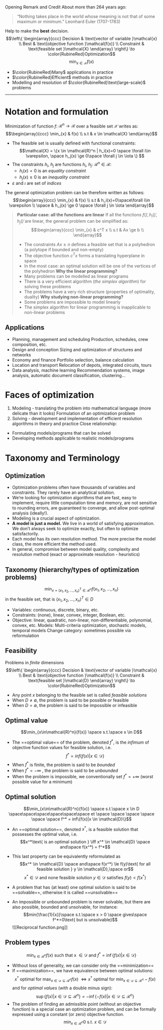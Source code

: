 Opening Remark and Credit
About more than 264 years ago:
> “Nothing takes place in the world whose meaning is not that of some maximum or minimum.” 
> Leonhard Euler (1707-1783)

Help to make the **best** decision.
$$\left\{
\begin{array}{ccc}
Decision & \text{vector of variable }\mathcal{x} \\
Best & \text{objective function }\mathcal{f(x)} \\
Constraint & \text{feasible set }\mathcal{X}
\end{array}
\right\}
\to \color{RubineRed}Optimization$$
$$\min_{x\in\mathcal{X}}f(x)$$
- $\color{RubineRed}Many$ applications in practice
- $\color{RubineRed}Efficient$ methods in practice
- Modelling and resolution of $\color{RubineRed}\text{large-scale}$ problems
---
# Notation and formulation
Minimization of function $f$: $\mathcal{R}^n \to \mathcal{R}$ over a feasible set $\mathcal{X}$ writes as:
$$\begin{array}{ccc}
\min_{x} & f(x) \\
s.t & x \in \mathcal{X}
\end{array}$$
- The feasible set is usually defined with functional constraints:
$$\mathcal{X} = \{x \in \mathcal{R}^n | h_i(x)=0 \space \forall i\in \varepsilon, \space h_j(x) \ge 0\space \forall j \in \iota \}  $$
- The constraints $h_i$, $h_j$ are functions $h_i$, $h_j$: $\mathcal{R}^n\in\mathcal{R}$:
	- $h_i(x)=0$ is an *equality constraint*
	- $h_j(x)\ge0$ is an *inequality constraint*
- $\varepsilon$ and $\iota$ are set of *indices*

The general optimization problem can be therefore written as follows:
$$\begin{array}{ccc}
\min_{x} & f(x) \\
s.t & h_i(x)=0\space\forall i\in \varepsilon \\
\space & h_j(x) \ge 0 \space \forall j \in \iota
\end{array}$$

> **Particular case: all the functions are linear**
> If all the functions $f(\dot), h_i(\dot), h_j(\dot)$ are linear, the general problem can be simplified as:
> $$\begin{array}{ccc}
\min_{x} & c^T x \\
s.t & Ax \ge b \\
\end{array}$$
> - The constraints $Ax \ge n$ defines a feasible set that is a polyhedron (a polytope if bounded and non-empty)
> - The objective function $c^T x$ forms a translating hyperplane in space
> - In the most case: an optimal solution will be one of the vertices of the polyhedron
> **Why the linear programming?**
> - Many problems can be modelled as linear programs
> - There is a very efficient algorithm (*the simplex algorithm*) for solving these problems
> - The problems have a very rich structure (properties of optimality, duality)
> **Why studying non-linear programming?**
> - Some problems are impossible to model linearly
> - The simplex algorithm for linear programming is inapplicable to non-linear problems

## Applications
- Planning, management and scheduling
  Production, schedules, crew composition, etc.
- Design and conception
  Sizing and optimization of structures and networks
- Economy and finance
  Portfolio selection, balance calculation
- Location and transport
  Relocation of depots, integrated circuits, tours
- Data analysis, machine learning
  Recommendation systems, image analysis, automatic document classification, clustering...
# Faces of optimization
1. Modeling - translating the problem into mathematical language (more delicate than it looks)
   Formulation of an optimization problem
2. Solving - development and implementation of efficient resolution algorithms in theory and practice
Close relationship:
- Formulating models/programs that can be solved
- Developing methods applicable to realistic models/programs
# Taxonomy and Terminology
## Optimization

 - Optimization problems often have thousands of variables and constraints. They rarely have an analytical solution. 
 - We’re looking for optimization algorithms that are fast, easy to implement, require little computation time and memory, are not sensitive to rounding errors, are guaranteed to converge, and allow post-optimal analysis (ideally!). 
 - Modeling is a crucial aspect of optimization.
 - **A model is just a model.** We live in a world of satisfying approximation. We don’t always seek to optimize exactly, but often to optimize satisfactorily. 
 - Each model has its own resolution method. The more precise the model class, the more efficient the method used. 
 - In general, compromise between model quality, complexity and resolution method (exact or approximate resolution - heuristics)
## Taxonomy (hierarchy/types of optimization problems)
$$\min_{x={(x_1,x_2,...,x_n)^T\in\mathcal{R}^n}}f(x_1,x_2,...,x_n)$$
in the feasible set, that is $(x_1, x_2,...,x_n)^T\in D$ 
- Variables: continuous, discrete, binary, etc.
- Constraints: (none), linear, convex, integer, Boolean, etc.
- Objective: linear, quadratic, non-linear, non-differentiable, polynomial, convex, etc.
Models: Multi-criteria optimization, stochastic models, temporal models
Change category: sometimes possible via reformulation
## Feasibility
Problems in *finite* dimensions
$$\left\{
\begin{array}{ccc}
Decision & \text{vector of variable }\mathcal{x} \\
Best & \text{objective function }\mathcal{f(x)} \\
Constraint & \text{feasible set }\mathcal{D}
\end{array}
\right\}
\to \color{RubineRed}Optimization$$
- Any point $x$ belonging to the feasible set is called *feasible solutions*
- When $D \ne \emptyset$, the problem is said to be possible or feasible
- When $D = \emptyset$, the problem is said to be impossible or infeasible
## Optimal value
$$\min_{x\in\mathcal{R}^n}{f(x)} \space s.t.\space x \in D$$
- The ==optimal value== of the problem, denoted $f^*$, is the *infimum* of objective function values for feasible solution, i.e.
$$f^* = inf\{f(x)|x \in \mathcal{D}\}$$
- When $f^*$ is finite, the problem is said to be *bounded*
- When $f^* = -\infty$ , the problem is said to be *unbounded*
- When the problem is impossible, we conventionally set $f^*=+\infty$ (worst possible value for a minimum)
## Optimal solution
$$\min_{x\in\mathcal{R}^n}{f(x)} \space s.t.\space x \in D \space\space\space\space\space\space et \space \space \space \space \space \space 
f^* = inf\{f(x)|x \in \mathcal{D}\}$$
- An ==optimal solution==, denoted $x^*$, is a feasible solution that possesses the optimal value, i.e.
$$x^*\text{ is an optimal solution } \iff x^* \in \mathcal{D} \space and\space f(x^*) = f^*$$
- This last property can be equivalently reformulated as
$$x^* \in \mathcal{D} \space and\space f(x^*) \le f(y)\text{ for all feasible solution } y \in \mathcal{D},\space or$$
$$x^* \in \mathcal{D}\text{ and none feasible solution } y \in \mathcal{D}\text{ satisfies } f(y) < f(x^*)$$

- A problem that has (at least) one optimal solution is said to be ==solvable==, otherwise it is called ==unsolvable==
- An impossible or unbounded problem is never solvable, but there are also possible, bounded and unsolvable, for instance:
$$min{\frac{1}{x}}\space s.t.\space x > 0 \space gives\space f^*=0\text{ but is unsolvable}$$![[Reciprocal function.png]]
## Problem types
$$\min_{x \in \mathcal{R}^n}{f(x)}\text{ such that x }\in \mathcal{D}\text{   and  }f^* = \inf{\{f(x) | x \in \mathcal{D}\}}$$
- Without loss of generality, we can consider only the ==minimization==
- If ==maximization==, we have equivalence between optimal solutions:
$$x^*\text{ optimal for }\max_{x \in \mathcal{D} \subseteq \mathcal{R}^n} f(x)\text{    }\iff x^*\text{ optimal for }\min_{x\in\mathcal{D}\subseteq\mathcal{R}^n}-f(x)$$
and for *optimal values* (with a double minus sign):
$$\sup{\{f(x) | x \in \mathcal{D} \subseteq \mathcal{R}^n\} = -\inf\{-f(x)|x \in \mathcal{D} \subseteq \mathcal{R}^n\}}$$
- The problem of finding an admissible point (without an objective function) is a special case an optimization problem, and can be formally expressed using a constant (or zero) objective function.
$$\min_{x \in \mathcal{R}^n} 0 \text{ s.t. } x \in \mathcal{D}$$